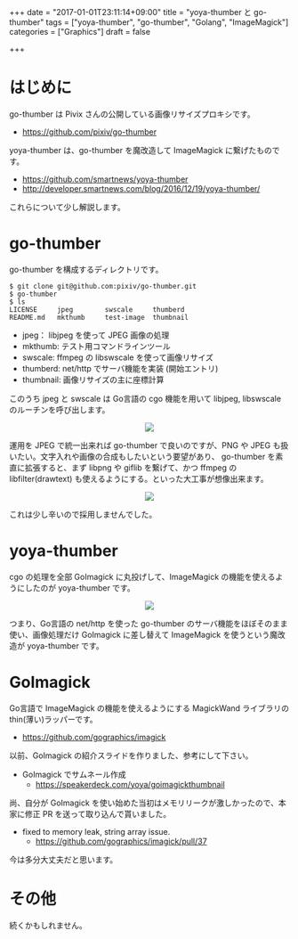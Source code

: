 +++
date = "2017-01-01T23:11:14+09:00"
title = "yoya-thumber と go-thumber"
tags = ["yoya-thumber", "go-thumber", "Golang", "ImageMagick"]
categories = ["Graphics"]
draft = false

+++

# はじめに

go-thumber は Pivix さんの公開している画像リサイズプロキシです。

- https://github.com/pixiv/go-thumber

yoya-thumber は、go-thumber を魔改造して ImageMagick に繋げたものです。

- https://github.com/smartnews/yoya-thumber
- http://developer.smartnews.com/blog/2016/12/19/yoya-thumber/

これらについて少し解説します。

# go-thumber

go-thumber を構成するディレクトリです。

```
$ git clone git@github.com:pixiv/go-thumber.git
$ go-thumber
$ ls
LICENSE		jpeg		swscale		thumberd
README.md	mkthumb		test-image	thumbnail
```

- jpeg： libjpeg を使って JPEG 画像の処理
- mkthumb: テスト用コマンドラインツール
- swscale: ffmpeg の libswscale を使って画像リサイズ
- thumberd: net/http でサーバ機能を実装 (開始エントリ)
- thumbnail: 画像リサイズの主に座標計算

このうち jpeg と swscale は Go言語の cgo 機能を用いて libjpeg, libswscale のルーチンを呼び出します。

<center> <img src="../go-thumber.png" />  </center>

運用を JPEG で統一出来れば go-thumber で良いのですが、PNG や JPEG も扱いたい。文字入れや画像の合成もしたいという要望があり、
go-thumber を素直に拡張すると、まず libpng や giflib を繋げて、かつ ffmpeg の libfilter(drawtext) も使えるようにする。といった大工事が想像出来ます。

<center> <img src="../go-thumber-kai.png" />  </center>

これは少し辛いので採用しませんでした。

# yoya-thumber

cgo の処理を全部 GoImagick に丸投げして、ImageMagick の機能を使えるようにしたのが yoya-thumber です。

<center> <img src="../yoya-thumber.png" />  </center>

つまり、Go言語の net/http を使った go-thumber のサーバ機能をほぼそのまま使い、画像処理だけ GoImagick に差し替えて ImageMagick を使うという魔改造が yoya-thumber です。

# GoImagick

Go言語で ImageMagick の機能を使えるようにする MagickWand ライブラリの thin(薄い)ラッパーです。

- https://github.com/gographics/imagick

以前、GoImagick の紹介スライドを作りました、参考にして下さい。

- GoImagick でサムネール作成
   - https://speakerdeck.com/yoya/goimagickthumbnail

尚、自分が GoImagick を使い始めた当初はメモリリークが激しかったので、本家に修正 PR を送って取り込んで貰いました。

- fixed to memory leak, string array issue.
  - https://github.com/gographics/imagick/pull/37

今は多分大丈夫だと思います。

# その他

続くかもしれません。

